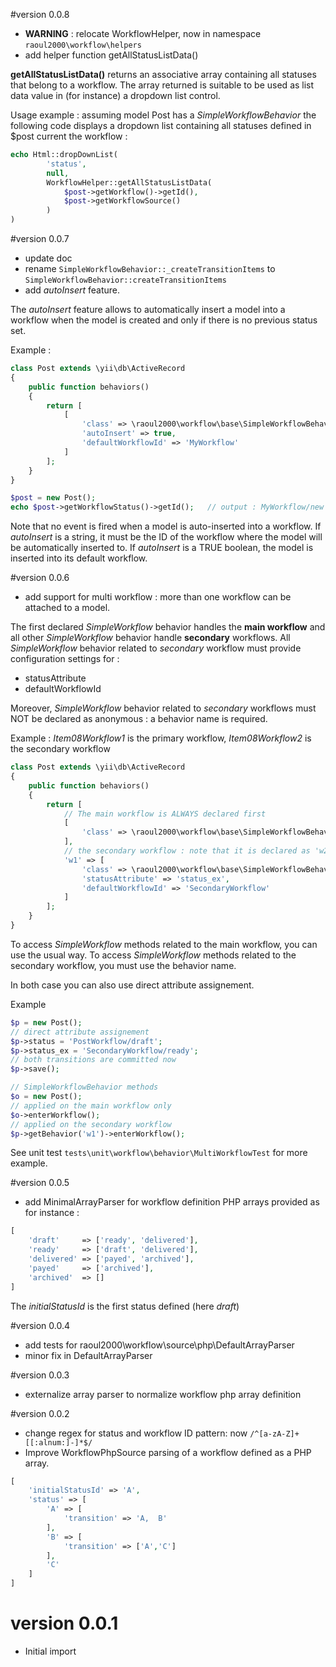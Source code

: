 #version 0.0.8
- **WARNING** : relocate WorkflowHelper, now in namespace `raoul2000\workflow\helpers`
- add helper function getAllStatusListData()

**getAllStatusListData()** returns an associative array containing all statuses that belong to a workflow.
The array returned is suitable to be used as list data value in (for instance) a dropdown list control.
 
Usage example : assuming model Post has a *SimpleWorkflowBehavior* the following code displays a dropdown list
 containing all statuses defined in $post current the workflow : 
 
```php
echo Html::dropDownList(
		'status',
 		null,
 		WorkflowHelper::getAllStatusListData(
 			$post->getWorkflow()->getId(),
 			$post->getWorkflowSource()
 		)
)
```

#version 0.0.7
- update doc
- rename `SimpleWorkflowBehavior::_createTransitionItems` to `SimpleWorkflowBehavior::createTransitionItems`
- add *autoInsert* feature.

The *autoInsert* feature allows to automatically insert a model into a workflow when the model is created and only
if there is no previous status set.

Example : 
```php
class Post extends \yii\db\ActiveRecord
{
    public function behaviors()
    {
    	return [
			[
    			'class' => \raoul2000\workflow\base\SimpleWorkflowBehavior::className(),
    			'autoInsert' => true,
    			'defaultWorkflowId' => 'MyWorkflow'
    		]
    	];
    }
}

$post = new Post();
echo $post->getWorkflowStatus()->getId();	// output : MyWorkflow/new
```

Note that no event is fired when a model is auto-inserted into a workflow.
If *autoInsert* is a string, it must be the ID of the workflow where the model will be automatically inserted to. 
If *autoInsert* is a TRUE boolean, the model is inserted into its default workflow.

#version 0.0.6
- add support for multi workflow : more than one workflow can be attached to a model.

The first declared *SimpleWorkflow* behavior handles the **main workflow** and all other *SimpleWorkflow* behavior handle **secondary** workflows.
All *SimpleWorkflow* behavior related to *secondary* workflow must provide configuration settings for :

- statusAttribute
- defaultWorkflowId

Moreover, *SimpleWorkflow* behavior related to *secondary* workflows must NOT be declared as anonymous : a behavior name is required.

Example : *Item08Workflow1* is the primary workflow, *Item08Workflow2* is the secondary workflow
```php
class Post extends \yii\db\ActiveRecord
{
    public function behaviors()
    {
    	return [
    		// The main workflow is ALWAYS declared first
    		[
    			'class' => \raoul2000\workflow\base\SimpleWorkflowBehavior::className(),
    		],    		
    		// the secondary workflow : note that it is declared as 'w2'
    		'w1' => [
    			'class' => \raoul2000\workflow\base\SimpleWorkflowBehavior::className(),
    			'statusAttribute' => 'status_ex',
    			'defaultWorkflowId' => 'SecondaryWorkflow'
    		]
    	];
    }
}
```

To access *SimpleWorkflow* methods related to the main workflow, you can use the usual way. To access *SimpleWorkflow* methods related to the 
secondary workflow, you must use the behavior name.

In both case you can also use direct attribute assignement.

Example
```php
$p = new Post();
// direct attribute assignement
$p->status = 'PostWorkflow/draft';
$p->status_ex = 'SecondaryWorkflow/ready';
// both transitions are committed now
$p->save(); 

// SimpleWorkflowBehavior methods
$o = new Post();
// applied on the main workflow only
$o->enterWorkflow();	 
// applied on the secondary workflow 
$p->getBehavior('w1')->enterWorkflow();
```

See unit test `tests\unit\workflow\behavior\MultiWorkflowTest` for more example.

#version 0.0.5
- add MinimalArrayParser for workflow definition PHP arrays provided as for instance : 

```php
[
	'draft'     => ['ready', 'delivered'],
	'ready'     => ['draft', 'delivered'],
	'delivered' => ['payed', 'archived'],
	'payed'     => ['archived'],
	'archived'  => []
]
```
The *initialStatusId* is the first status defined (here *draft*)

#version 0.0.4
- add tests for raoul2000\workflow\source\php\DefaultArrayParser
- minor fix in DefaultArrayParser

#version 0.0.3
- externalize array parser to normalize workflow php array definition

#version 0.0.2
- change regex for status and workflow ID pattern: now `/^[a-zA-Z]+[[:alnum:]-]*$/`
- Improve WorkflowPhpSource parsing of a workflow defined as a PHP array.

```php
[
	'initialStatusId' => 'A',
	'status' => [
		'A' => [
			'transition' => 'A,  B'
		],
		'B' => [
			'transition' => ['A','C']
		],
		'C'
	]
]
```

# version 0.0.1
- Initial import